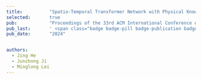 ```yaml
---
title:          "Spatio-Temporal Transformer Network with Physical Knowledge Distillation for Weather Forecasting"
selected:       true
pub:            "Proceedings of the 33rd ACM International Conference on Information and Knowledge Management (CIKM '24)"
pub_last:       ' <span class="badge badge-pill badge-publication badge-success">Full Research Paper</span>'
pub_date:       "2024"


authors:
  - Jing He
  - Junzhong Ji
  - Minglong Lei
---
```

